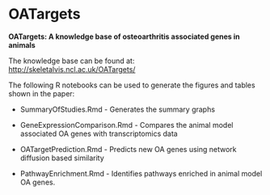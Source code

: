 # OATargets
**OATargets: A knowledge base of osteoarthritis associated genes in animals**

The knowledge base can be found at: http://skeletalvis.ncl.ac.uk/OATargets/

The following R notebooks can be used to generate the figures and tables shown in the paper:

* SummaryOfStudies.Rmd - Generates the summary graphs

* GeneExpressionComparison.Rmd - Compares the animal model associated OA genes with transcriptomics data

* OATargetPrediction.Rmd - Predicts new OA genes using network diffusion based similarity

* PathwayEnrichment.Rmd - Identifies pathways enriched in animal model OA genes.

